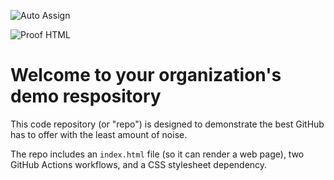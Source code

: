 ![Auto Assign](https://github.com/buca4/demo-repository/actions/workflows/auto-assign.yml/badge.svg)

![Proof HTML](https://github.com/buca4/demo-repository/actions/workflows/proof-html.yml/badge.svg)

# Welcome to your organization's demo respository
This code repository (or "repo") is designed to demonstrate the best GitHub has to offer with the least amount of noise.

The repo includes an `index.html` file (so it can render a web page), two GitHub Actions workflows, and a CSS stylesheet dependency.
